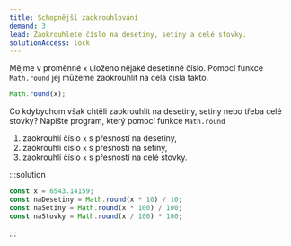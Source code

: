```yaml
---
title: Schopnější zaokrouhlování
demand: 3
lead: Zaokrouhlete číslo na desetiny, setiny a celé stovky.
solutionAccess: lock
---
```


Mějme v proměnné `x` uloženo nějaké desetinné číslo. Pomocí funkce `Math.round` jej můžeme zaokrouhlit na celá čísla takto.

```js
Math.round(x);
```

Co kdybychom však chtěli zaokrouhlit na desetiny, setiny nebo třeba celé stovky? Napište program, který pomocí funkce `Math.round`

1. zaokrouhlí číslo `x` s přesností na desetiny,
1. zaokrouhlí číslo `x` s přesností na setiny,
1. zaokrouhlí číslo `x` s přesností na celé stovky.

:::solution

```js
const x = 6543.14159;
const naDesetiny = Math.round(x * 10) / 10;
const naSetiny = Math.round(x * 100) / 100;
const naStovky = Math.round(x / 100) * 100;
```

:::
